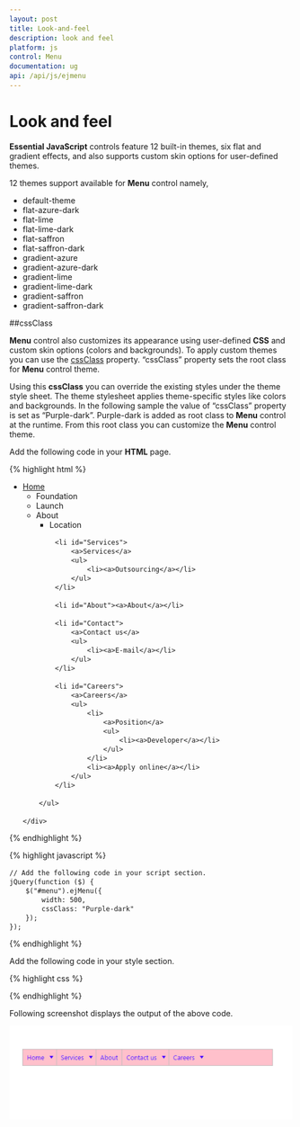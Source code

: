 ```yaml
---
layout: post
title: Look-and-feel
description: look and feel
platform: js
control: Menu
documentation: ug
api: /api/js/ejmenu
---
```


# Look and feel

**Essential JavaScript** controls feature 12 built-in themes, six flat and gradient effects, and also supports custom skin options for user-defined themes.

12 themes support available for **Menu** control namely,

* default-theme
* flat-azure-dark
* flat-lime
* flat-lime-dark
* flat-saffron
* flat-saffron-dark
* gradient-azure
* gradient-azure-dark
* gradient-lime
* gradient-lime-dark
* gradient-saffron
* gradient-saffron-dark

##cssClass

**Menu** control also customizes its appearance using user-defined **CSS** and custom skin options (colors and backgrounds). To apply custom themes you can use the [cssClass](https://help.syncfusion.com/api/js/ejmenu#members:cssclass) property. “cssClass” property sets the root class for **Menu** control theme.

Using this **cssClass** you can override the existing styles under the theme style sheet. The theme stylesheet applies theme-specific styles like colors and backgrounds. In the following sample the value of “cssClass” property is set as “Purple-dark”. Purple-dark is added as root class to **Menu** control at the runtime. From this root class you can customize the **Menu** control theme.

Add the following code in your **HTML** page.

{% highlight html %}


<div>
    <div>
        <ul id="menu">
            <li id="home">
                <a href="#">Home</a>
                <ul>
                    <li><a>Foundation</a></li>
                    <li><a>Launch</a></li>
                    <li>
                        <a>About</a>
                        <ul>
                            <li><a>Location</a></li>
                        </ul>
                    </li>
                </ul>
            </li>

            <li id="Services">
                <a>Services</a>
                <ul>
                    <li><a>Outsourcing</a></li>
                </ul>
            </li>

            <li id="About"><a>About</a></li>

            <li id="Contact">
                <a>Contact us</a>
                <ul>
                    <li><a>E-mail</a></li>
                </ul>
            </li>

            <li id="Careers">
                <a>Careers</a>
                <ul>
                    <li>
                        <a>Position</a>
                        <ul>
                            <li><a>Developer</a></li>
                        </ul>
                    </li>
                    <li><a>Apply online</a></li>
                </ul>
            </li>

        </ul>

    </div>

</div>

{% endhighlight %}

{% highlight javascript %}


    // Add the following code in your script section.
    jQuery(function ($) {
        $("#menu").ejMenu({
            width: 500,
            cssClass: "Purple-dark"
        });
    });


{% endhighlight %}

Add the following code in your style section.

{% highlight css %}


<style type="text/css" class="cssStyles">
    .Purple-dark .e-menu,.e-menu.e-horizontal .e-list > ul {     
          
       background: pink;              
     
     }        
    
    .Purple-dark .e-menu.e-horizontal .e-list > a {    
    
      color: blue;      
      
     }
</style>


{% endhighlight %}



Following screenshot displays the output of the above code.

![](/js/Menu/Look-and-feel_images/Look-and-feel_img1.png) 

